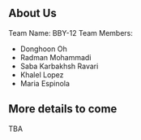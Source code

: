 ## About Us
Team Name: BBY-12
Team Members: 
- Donghoon Oh
- Radman Mohammadi
- Saba Karbakhsh Ravari
- Khalel Lopez
- Maria Espinola
## More details to come
TBA